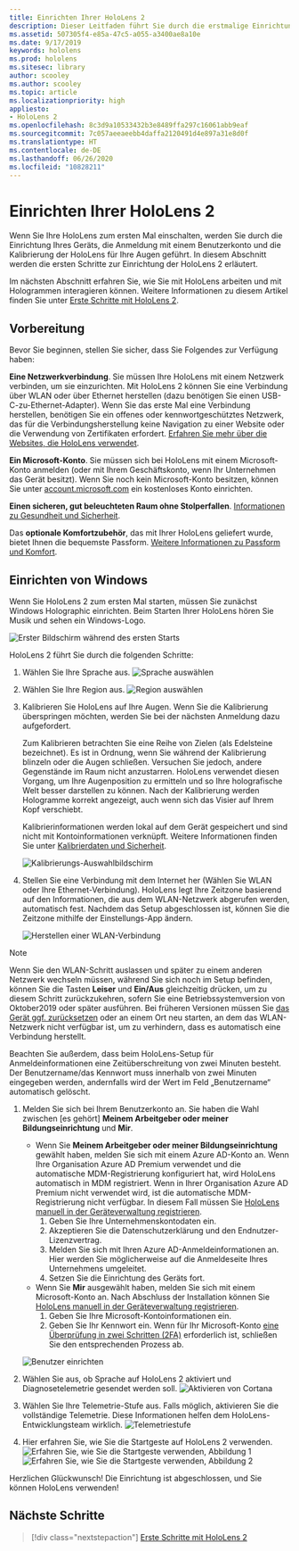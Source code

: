 ```yaml
---
title: Einrichten Ihrer HoloLens 2
description: Dieser Leitfaden führt Sie durch die erstmalige Einrichtung.  Sie benötigen ein WLAN-Netzwerk und entweder ein Microsoft (MSA)-oder Azure Active Directory (AAD)-Konto.
ms.assetid: 507305f4-e85a-47c5-a055-a3400ae8a10e
ms.date: 9/17/2019
keywords: hololens
ms.prod: hololens
ms.sitesec: library
author: scooley
ms.author: scooley
ms.topic: article
ms.localizationpriority: high
appliesto:
- HoloLens 2
ms.openlocfilehash: 8c3d9a10533432b3e8489ffa297c16061abb9eaf
ms.sourcegitcommit: 7c057aeeaeebb4daffa2120491d4e897a31e8d0f
ms.translationtype: HT
ms.contentlocale: de-DE
ms.lasthandoff: 06/26/2020
ms.locfileid: "10828211"
---
```

# Einrichten Ihrer HoloLens 2

Wenn Sie Ihre HoloLens zum ersten Mal einschalten, werden Sie durch die Einrichtung Ihres Geräts, die Anmeldung mit einem Benutzerkonto und die Kalibrierung der HoloLens für Ihre Augen geführt.  In diesem Abschnitt werden die ersten Schritte zur Einrichtung der HoloLens 2 erläutert.

Im nächsten Abschnitt erfahren Sie, wie Sie mit HoloLens arbeiten und mit Hologrammen interagieren können. Weitere Informationen zu diesem Artikel finden Sie unter [Erste Schritte mit HoloLens 2](hololens2-basic-usage.md).

## Vorbereitung

Bevor Sie beginnen, stellen Sie sicher, dass Sie Folgendes zur Verfügung haben:

**Eine Netzwerkverbindung**. Sie müssen Ihre HoloLens mit einem Netzwerk verbinden, um sie einzurichten. Mit HoloLens 2 können Sie eine Verbindung über WLAN oder über Ethernet herstellen (dazu benötigen Sie einen USB-C-zu-Ethernet-Adapter). Wenn Sie das erste Mal eine Verbindung herstellen, benötigen Sie ein offenes oder kennwortgeschütztes Netzwerk, das für die Verbindungsherstellung keine Navigation zu einer Website oder die Verwendung von Zertifikaten erfordert. [Erfahren Sie mehr über die Websites, die HoloLens verwendet](hololens-offline.md).

**Ein Microsoft-Konto**. Sie müssen sich bei HoloLens mit einem Microsoft-Konto anmelden (oder mit Ihrem Geschäftskonto, wenn Ihr Unternehmen das Gerät besitzt). Wenn Sie noch kein Microsoft-Konto besitzen, können Sie unter [account.microsoft.com](https://account.microsoft.com) ein kostenloses Konto einrichten.

**Einen sicheren, gut beleuchteten Raum ohne Stolperfallen**. [Informationen zu Gesundheit und Sicherheit](https://go.microsoft.com/fwlink/p/?LinkId=746661).

Das **optionale Komfortzubehör**, das mit Ihrer HoloLens geliefert wurde, bietet Ihnen die bequemste Passform. [Weitere Informationen zu Passform und Komfort](hololens2-setup.md#adjust-fit).

## Einrichten von Windows

Wenn Sie HoloLens 2 zum ersten Mal starten, müssen Sie zunächst Windows Holographic einrichten.  Beim Starten Ihrer HoloLens hören Sie Musik und sehen ein Windows-Logo.

![Erster Bildschirm während des ersten Starts](images/01-magic-moment.png)

HoloLens 2 führt Sie durch die folgenden Schritte:

1. Wählen Sie Ihre Sprache aus.
    ![Sprache auswählen](images/04-language.png)

1. Wählen Sie Ihre Region aus.
    ![Region auswählen](images/05-region.png)

1. Kalibrieren Sie HoloLens auf Ihre Augen.  Wenn Sie die Kalibrierung überspringen möchten, werden Sie bei der nächsten Anmeldung dazu aufgefordert.

    Zum Kalibrieren betrachten Sie eine Reihe von Zielen (als Edelsteine bezeichnet). Es ist in Ordnung, wenn Sie während der Kalibrierung blinzeln oder die Augen schließen. Versuchen Sie jedoch, andere Gegenstände im Raum nicht anzustarren. HoloLens verwendet diesen Vorgang, um Ihre Augenposition zu ermitteln und so Ihre holografische Welt besser darstellen zu können. Nach der Kalibrierung werden Hologramme korrekt angezeigt, auch wenn sich das Visier auf Ihrem Kopf verschiebt.

    Kalibrierinformationen werden lokal auf dem Gerät gespeichert und sind nicht mit Kontoinformationen verknüpft. Weitere Informationen finden Sie unter [Kalibrierdaten und Sicherheit](hololens-calibration.md#calibration-data-and-security).

    ![Kalibrierungs-Auswahlbildschirm](images/06-et-corners.png)

1. Stellen Sie eine Verbindung mit dem Internet her (Wählen Sie WLAN oder Ihre Ethernet-Verbindung).
     HoloLens legt Ihre Zeitzone basierend auf den Informationen, die aus dem WLAN-Netzwerk abgerufen werden, automatisch fest. Nachdem das Setup abgeschlossen ist, können Sie die Zeitzone mithilfe der Einstellungs-App ändern.

    ![Herstellen einer WLAN-Verbindung](images/11-network.png)
> [!NOTE] 
> Wenn Sie den WLAN-Schritt auslassen und später zu einem anderen Netzwerk wechseln müssen, während Sie sich noch im Setup befinden, können Sie die Tasten **Leiser** und **Ein/Aus** gleichzeitig drücken, um zu diesem Schritt zurückzukehren, sofern Sie eine Betriebssystemversion von Oktober2019 oder später ausführen. Bei früheren Versionen müssen Sie [das Gerät ggf. zurücksetzen](hololens-recovery.md) oder an einem Ort neu starten, an dem das WLAN-Netzwerk nicht verfügbar ist, um zu verhindern, dass es automatisch eine Verbindung herstellt.
> 
> Beachten Sie außerdem, dass beim HoloLens-Setup für Anmeldeinformationen eine Zeitüberschreitung von zwei Minuten besteht. Der Benutzername/das Kennwort muss innerhalb von zwei Minuten eingegeben werden, andernfalls wird der Wert im Feld „Benutzername“ automatisch gelöscht.

1. Melden Sie sich bei Ihrem Benutzerkonto an. Sie haben die Wahl zwischen [es gehört] **Meinem Arbeitgeber oder meiner Bildungseinrichtung** und **Mir**.
    - Wenn Sie **Meinem Arbeitgeber oder meiner Bildungseinrichtung** gewählt haben, melden Sie sich mit einem Azure AD-Konto an. Wenn Ihre Organisation Azure AD Premium verwendet und die automatische MDM-Registrierung konfiguriert hat, wird HoloLens automatisch in MDM registriert. Wenn in Ihrer Organisation Azure AD Premium nicht verwendet wird, ist die automatische MDM-Registrierung nicht verfügbar. In diesem Fall müssen Sie [HoloLens manuell in der Geräteverwaltung registrieren](hololens-enroll-mdm.md#enroll-through-settings-app).
        1. Geben Sie Ihre Unternehmenskontodaten ein.
        1. Akzeptieren Sie die Datenschutzerklärung und den Endnutzer-Lizenzvertrag.
        1. Melden Sie sich mit Ihren Azure AD-Anmeldeinformationen an. Hier werden Sie möglicherweise auf die Anmeldeseite Ihres Unternehmens umgeleitet.
        1. Setzen Sie die Einrichtung des Geräts fort.
    - Wenn Sie **Mir** ausgewählt haben, melden Sie sich mit einem Microsoft-Konto an. Nach Abschluss der Installation können Sie [HoloLens manuell in der Geräteverwaltung registrieren](hololens-enroll-mdm.md#enroll-through-settings-app).
        1. Geben Sie Ihre Microsoft-Kontoinformationen ein.
        2. Geben Sie Ihr Kennwort ein. Wenn für Ihr Microsoft-Konto [eine Überprüfung in zwei Schritten (2FA)](https://blogs.technet.microsoft.com/microsoft_blog/2013/04/17/microsoft-account-gets-more-secure/) erforderlich ist, schließen Sie den entsprechenden Prozess ab.

    ![Benutzer einrichten](images/13-device-owner.png)

1. Wählen Sie aus, ob Sprache auf HoloLens 2 aktiviert und Diagnosetelemetrie gesendet werden soll.
    ![Aktivieren von Cortana](images/22-do-more-with-voice.png)

1. Wählen Sie Ihre Telemetrie-Stufe aus. Falls möglich, aktivieren Sie die vollständige Telemetrie. Diese Informationen helfen dem HoloLens-Entwicklungsteam wirklich.
     ![Telemetriestufe](images/24-telemetry.png)

1. Hier erfahren Sie, wie Sie die Startgeste auf HoloLens 2 verwenden.
     ![Erfahren Sie, wie Sie die Startgeste verwenden, Abbildung 1](images/26-01-startmenu-learning.png) ![Erfahren Sie, wie Sie die Startgeste verwenden, Abbildung 2](images/26-02-startmenu-learning.png)

Herzlichen Glückwunsch!  Die Einrichtung ist abgeschlossen, und Sie können HoloLens verwenden!

## Nächste Schritte

> [!div class="nextstepaction"]
> [Erste Schritte mit HoloLens 2](hololens2-basic-usage.md)
